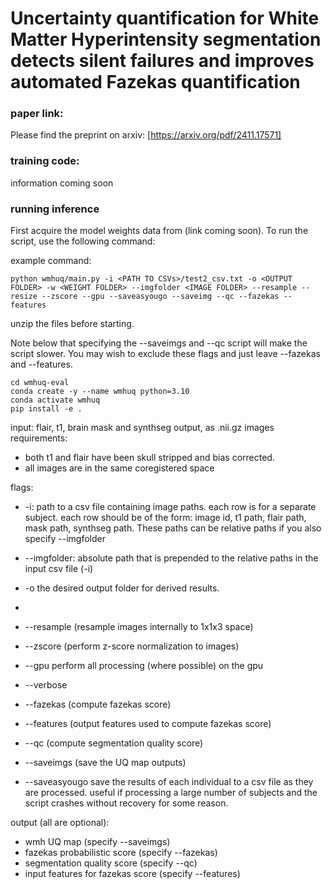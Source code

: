 # Uncertainty quantification for White Matter Hyperintensity segmentation detects silent failures and improves automated Fazekas quantification

### paper link:
Please find the preprint on arxiv: [https://arxiv.org/pdf/2411.17571]

### training code:
information coming soon

### running inference
First acquire the model weights data from (link coming soon). To run the script, use the following command:

example command:

```
python wmhuq/main.py -i <PATH TO CSVs>/test2_csv.txt -o <OUTPUT FOLDER> -w <WEIGHT FOLDER> --imgfolder <IMAGE FOLDER> --resample --resize --zscore --gpu --saveasyougo --saveimg --qc --fazekas --features 
```

unzip the files before starting.

Note below that specifying the --saveimgs and --qc script will make the script slower. You may wish to exclude these flags and just leave --fazekas and --features.

```
cd wmhuq-eval
conda create -y --name wmhuq python=3.10
conda activate wmhuq
pip install -e .
```


input: flair, t1, brain mask and synthseg output, as .nii.gz images
requirements: 
  - both t1 and flair have been skull stripped and bias corrected.
  - all images are in the same coregistered space

flags:
  - -i: path to a csv file containing image paths. each row is for a separate subject. each row should be of the form: image id, t1 path, flair path, mask path, synthseg path. These paths can be relative paths if you also specify --imgfolder
  - --imgfolder: absolute path that is prepended to the relative paths in the input csv file (-i)
    
  - -o the desired output folder for derived results.
  - 
  - --resample (resample images internally to 1x1x3 space)
  - --zscore (perform z-score normalization to images)
  - --gpu perform all processing (where possible) on the gpu
  - --verbose
  - --fazekas (compute fazekas score)
  - --features (output features used to compute fazekas score)
  - --qc (compute segmentation quality score)
  - --saveimgs (save the UQ map outputs)
  - --saveasyougo save the results of each individual to a csv file as they are processed. useful if processing a large number of subjects and the script crashes without recovery for some reason.


output (all are optional):
  - wmh UQ map (specify --saveimgs)
  - fazekas probabilistic score (specify --fazekas)
  - segmentation quality score (specify --qc)
  - input features for fazekas score (specify --features)
